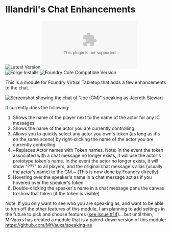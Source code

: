 # Illandril's Chat Enhancements
![Latest Version](https://img.shields.io/badge/dynamic/json?color=4b0000&label=Latest%20Version&query=$.version&url=https%3A%2F%2Fgithub.com%2Fillandril%2FFoundryVTT-chat-enhancements%2Freleases%2Flatest%2Fdownload%2Fmodule.json)
![Latest Release Download Count](https://img.shields.io/github/downloads/illandril/FoundryVTT-chat-enhancements/latest/module.zip?color=4b0000&label=Downloads)
![Forge Installs](https://img.shields.io/badge/dynamic/json?color=4b0000&label=Forge%20Installs&query=package.installs&url=http%3A%2F%2Fforge-vtt.com%2Fapi%2Fbazaar%2Fpackage%2Fillandril-chat-enhancements&suffix=%25)
![Foundry Core Compatible Version](https://img.shields.io/badge/dynamic/json?color=4b0000&label=Foundry%20Version&query=$.compatibility.minimum&url=https%3A%2F%2Fgithub.com%2Fillandril%2FFoundryVTT-chat-enhancements%2Freleases%2Flatest%2Fdownload%2Fmodule.json)

This is a module for Foundry Virtual Tabletop that adds a few enhancements to the chat.

![Screenshot showing the chat of "Joe (GM)" speaking as Jacreth Stewart](/screenshots/example-a.png?raw=true)

It currently does the following:
1. Shows the name of the player next to the name of the actor for any IC messages
1. Shows the name of the actor you are currently controlling
1. Allows you to quickly select any actor you own's token (as long as it's on the same scene) by right-clicking the name of the actor you are currently controlling
1. ~Replaces Actor names with Token names. Note: In the event the token associated with a chat message no longer exists, it will use the actor's prototype token's name. In the event the actor no longer exists, it will show "???" to all players, and the original chat message's alias (usually the actor's name) to the GM.~ (This is now done by Foundry directly)
1. Hovering over the speaker's name in a chat message act as if you hovered over the speaker's token
1. Double-clicking the speaker's name in a chat message pans the canvas to show that token (if the token is visible)


Note: If you only want to see who you are speaking as, and want to be able to turn off the other features of this module, I am planning to add settings in the future to pick and choose features ([see issue #14](https://github.com/illandril/FoundryVTT-chat-enhancements/issues/14))... but until then, MrVauxs has created a module that is a paired-down version of this module: https://github.com/MrVauxs/speaking-as
